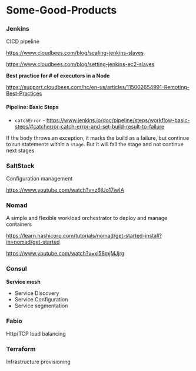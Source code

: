 # Some-Good-Products

### Jenkins

CICD pipeline

https://www.cloudbees.com/blog/scaling-jenkins-slaves

https://www.cloudbees.com/blog/setting-jenkins-ec2-slaves


**Best practice for # of executors in a Node**

https://support.cloudbees.com/hc/en-us/articles/115002654991-Remoting-Best-Practices


#### Pipeline: Basic Steps

- `catchError` - https://www.jenkins.io/doc/pipeline/steps/workflow-basic-steps/#catcherror-catch-error-and-set-build-result-to-failure

If the body throws an exception, it marks the build as a failure, but continue to run statements within a `stage`. But it will fail the stage and not continue next stages

### SaltStack

Configuration management

https://www.youtube.com/watch?v=z6jUo17iwIA

### Nomad

A simple and flexible workload orchestrator to deploy and manage containers 

https://learn.hashicorp.com/tutorials/nomad/get-started-install?in=nomad/get-started

https://www.youtube.com/watch?v=xl58mjMJjrg

### Consul

**Service mesh**

- Service Discovery
- Service Configuration
- Service segmentation

### Fabio

Http/TCP load balancing

### Terraform

Infrastructure provisioning

